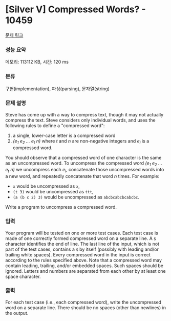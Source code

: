 # [Silver V] Compressed Words? - 10459 

[문제 링크](https://www.acmicpc.net/problem/10459) 

### 성능 요약

메모리: 113112 KB, 시간: 120 ms

### 분류

구현(implementation), 파싱(parsing), 문자열(string)

### 문제 설명

<p>Steve has come up with a way to compress text, though it may not actually compress the text. Steve considers only individual words, and uses the following rules to define a "compressed word":</p>

<ol>
	<li>a single, lower-case letter is a compressed word</li>
	<li><em>(e<sub>1</sub> e<sub>2</sub> ... e<sub>t</sub> n)</em> where <em>t</em> and <em>n</em> are non-negative integers and <em>e<sub>i</sub></em> is a compressed word.</li>
</ol>

<p>You should observe that a compressed word of one character is the same as an uncompressed word. To uncompress the compressed word <em>(e<sub>1</sub> e<sub>2</sub> ... e<sub>t</sub> n)</em> we uncompress each <em>e<sub>i</sub></em>, concatenate those uncompressed words into a new word, and repeatedly concatenate that word <em>n</em> times. For example:</p>

<ul>
	<li><code>x</code> would be uncompressed as <code>x</code>,</li>
	<li><code>(t 3)</code> would be uncompressed as <code>ttt</code>,</li>
	<li><code>(a (b c 2) 3)</code> would be uncompressed as <code>abcbcabcbcabcbc</code>.</li>
</ul>

<p>Write a program to uncompress a compressed word.</p>

### 입력 

 <p>Your program will be tested on one or more test cases. Each test case is made of one correctly formed compressed word on a separate line. A <code>$</code> character identifies the end of line. The last line of the input, which is not part of the test cases, contains a <code>$</code> by itself (possibly with leading and/or trailing white spaces). Every compressed word in the input is correct according to the rules specified above. Note that a compressed word may contain leading, trailing, and/or embedded spaces. Such spaces should be ignored. Letters and numbers are separated from each other by at least one space character.</p>

### 출력 

 <p>For each test case (i.e., each compressed word), write the uncompressed word on a separate line. There should be no spaces (other than newlines) in the output.</p>

